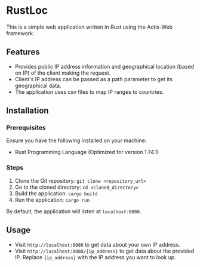 # RustLoc

This is a simple web application written in Rust using the Actix-Web framework.

## Features

* Provides public IP address information and geographical location (based on IP) of the client making the request.
* Client's IP address can be passed as a path parameter to get its geographical data.
* The application uses csv files to map IP ranges to countries.

## Installation

### Prerequisites

Ensure you have the following installed on your machine:
* Rust Programming Language (Optimized for version 1.74.1)

### Steps

1. Clone the Git repository: `git clone <repository_url>`
2. Go to the cloned directory: `cd <cloned_directory>`
3. Build the application: `cargo build`
4. Run the application: `cargo run`

By default, the application will listen at `localhost:8080`.

## Usage

* Visit `http://localhost:8080` to get data about your own IP address.
* Visit `http://localhost:8080/{ip_address}` to get data about the provided IP. Replace `{ip_address}` with the IP address you want to look up.